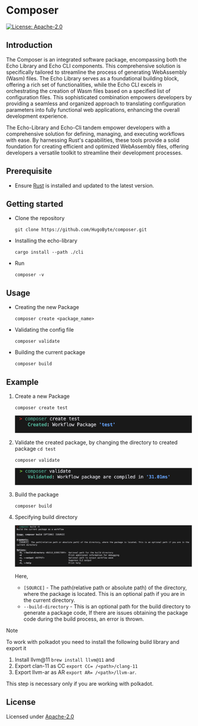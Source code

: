 # Composer

[![License: Apache-2.0](https://img.shields.io/github/license/icon-project/IBC-Integration.svg?style=flat-square)](https://www.apache.org/licenses/LICENSE-2.0)

## Introduction

The Composer is an integrated software package, encompassing both the Echo Library and Echo CLI components. This comprehensive solution is specifically tailored to streamline the process of generating WebAssembly (Wasm) files. The Echo Library serves as a foundational building block, offering a rich set of functionalities, while the Echo CLI excels in orchestrating the creation of Wasm files based on a specified list of configuration files. This sophisticated combination empowers developers by providing a seamless and organized approach to translating configuration parameters into fully functional web applications, enhancing the overall development experience.

 The Echo-Library and Echo-Cli tandem empower developers with a comprehensive solution for defining, managing, and executing workflows with ease. By harnessing Rust's capabilities, these tools provide a solid foundation for creating efficient and optimized WebAssembly files, offering developers a versatile toolkit to streamline their development processes.

## Prerequisite

- Ensure [Rust](https://www.rust-lang.org/tools/install) is installed and updated to the latest version.
  
## Getting started

- Clone the repository
  
  ```
  git clone https://github.com/HugoByte/composer.git
  ```

- Installing the echo-library

  ```
  cargo install --path ./cli
  ```

- Run
  
  ```
  composer -v
  ```

## Usage

- Creating the new Package
  
  ```
  composer create <package_name>
  ```

- Validating the config file
  
  ```
  composer validate
  ```


- Building the current package
  
  ```
  composer build
  ```


## Example

1. Create a new Package
   
   ```
   composer create test
   ```

    ![Allow Push Notification](images/create.png)

2. Validate the created package, by changing the directory to created package `cd test`
   
   ```
   composer validate
   ```

    ![Allow Push Notification](images/validate.png)

3. Build the package
   
   ```
   composer build
   ```

4. Specifying build directory
   
    ![Allow Push Notification](images/build.png)

    Here,

    - `[SOURCE]` - The path(relative path or absolute path) of the directory, where the package is located. This is an optional path if you are in the current directory.
    - `--build-directory` - This is an optional path for the build directory to generate a package code, If there are issues obtaining the package code during the build process, an error is thrown.


> [!NOTE]
> To work with polkadot you need to install the following build library and export it
> 1. Install llvm@11 `brew install llvm@11` and
> 2. Export clan-11 as CC `export CC= /<path>/clang-11` 
> 3. Export llvm-ar as AR `export AR= /<path>/llvm-ar`.  
> 
> This step is necessary only if you are working with polkadot.


## License

Licensed under [Apache-2.0](https://www.apache.org/licenses/LICENSE-2.0)